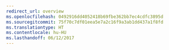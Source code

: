 ```yaml
---
redirect_url: overview
ms.openlocfilehash: 0492916dd4052418b69fbe362bb7ec4cdfc3895d
ms.sourcegitcommit: 75f70c7df01eea5e7a2c16f9a3ab1dd437a1f8fd
ms.translationtype: HT
ms.contentlocale: hu-HU
ms.lasthandoff: 06/12/2017
---
```

